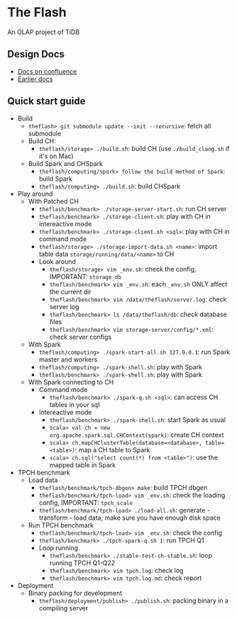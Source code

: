 # The Flash
An OLAP project of TiDB

## Design Docs
* [Docs on confluence](https://internal.pingcap.net/confluence/pages/viewpage.action?pageId=14451924)
* [Earlier docs](./deprecated/docs)


## Quick start guide
* Build
    * `theflash> git submodule update --init --recursive`: fetch all submodule
    * Build CH:
        * `theflash/storage> ./build.sh`: build CH (use `./build_clang.sh` if it's on Mac)
    * Build Spark and CHSpark
        * `theflash/computing/spark> follow the build method of Spark`: build Spark
        * `theflash/computing> ./build.sh`: build CHSpark
* Play around
    * With Patched CH
        * `theflash/benchmark> ./storage-server-start.sh`: run CH server
        * `theflash/benchmark> ./storage-client.sh`: play with CH in intereactive mode
        * `theflash/benchmark> ./storage-client.sh <sql>`: play with CH in command mode
        * `theflash/storage> ./storage-import-data.sh <name>`: import table data `storage/running/data/<name>` to CH
        * Look around
            * `theflash/storage> vim _env.sh`: check the config, IMPORTANT: `storage_db`
            * `theflash/benchmark> vim _env.sh`: each `_env.sh` ONLY affect the current dir
            * `theflash/benchmark> vim /data/theflash/server.log`: check server log
            * `theflash/benchmark> ls /data/theflash/db`: check database files
            * `theflash/benchmark> vim storage-server/config/*.xml`: check server configs
    * With Spark
        * `theflash/computing> ./spark-start-all.sh 127.0.0.1`: run Spark master and workers
        * `theflash/computing> ./spark-shell.sh`: play with Spark
        * `theflash/benchmark> ./spark-shell.sh`: play with Spark
    * With Spark connecting to CH
        * Command mode
            * `theflash/benchmark> ./spark-q.sh <sql>`: can access CH tables in your sql
        * Intereactive mode
            * `theflash/benchmark> ./spark-shell.sh`: start Spark as usual
            * `scala> val ch = new org.apache.spark.sql.CHContext(spark)`: create CH context
            * `scala> ch.mapCHClusterTable(database=<database>, table=<table>)`: map a CH table to Spark
            * `scala> ch.sql("select count(*) from <table>")`: use the mapped table in Spark
* TPCH benchmark
    * Load data
        * `theflash/benchmark/tpch-dbgen> make`: build TPCH dbgen
        * `theflash/benchmark/tpch-load> vim _env.sh`: check the loading config, IMPORTANT: `tpch_scale`
        * `theflash/benchmark/tpch-load> ./load-all.sh`: generate - transform - load data, make sure you have enough disk space
    * Run TPCH benchmark
        * `theflash/benchmark/tpch-load> vim _env.sh`: check the config
        * `theflash/benchmark> ./tpch-spark-q.sh 1`: run TPCH Q1
        * Loop running
            * `theflash/benchmark> ./stable-test-ch-stable.sh`: loop running TPCH Q1-Q22
            * `theflash/benchmark> vim tpch.log`: check log
            * `theflash/benchmark> vim tpch.log.md`: check report
* Deployment
    * Binary packing for development
        * `theflash/deployment/publish> ./publish.sh`: packing binary in a compiling server
